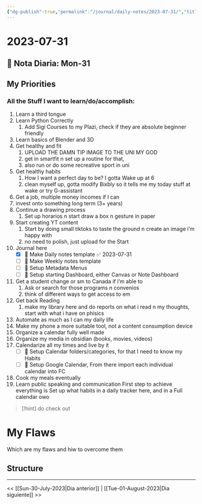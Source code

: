 ```yaml
---
{"dg-publish":true,"permalink":"/journal/daily-notes/2023-07-31/","title":"2023-07-31","tags":["Daily,"],"noteIcon":"","created":"2023-07-31T01:43:44.881-05:00","updated":"2023-08-07T13:41:04.059-05:00"}
---
```



# 2023-07-31

## 📅 Nota Diaria: Mon-31

## My Priorities

### All the Stuff I want to learn/do/accomplish:

1. Learn a third tongue
2. Learn Python Correctly
	1. Add Sigi Courses to my Plazi, check if they are absolute beginner friendly
3. Learn basics of Blender and 3D
4. Get healthy and fit
	1. UPLOAD THE DAMN TIP IMAGE TO THE UNI MY GOD
	2. get in smartfit n set up a routine for that,
	3. also run or do some recreative sport in uni
5. Get healthy habits 
	1. How I want a perfect day to be? I gotta Wake up at 6
	2. clean myself up, gotta modify Bixbly so it tells me my today stuff at wake or try G-assistant
6. Get a job, multiple money incomes if I can 
7. invest onto something long term (3+ years)
8. Continue a drawing process
	1. Set up horarios n start draw a box n gesture in paper
9. Start creating YT content 
	1. Start by doing small tiktoks to taste the ground n create an image i’m happy with
	2. no need to polish, just upload for the Start
10. Journal here
	- [x] 🔼 Make Daily notes template ✅ 2023-07-31
	- [ ] 🔼 Make Weekly notes template 
	- [ ] 🔼 Setup Metadata Menus 
	- [ ] 🔼 Setup starting Dashboard, either Canvas or Note Dashboard 
11. Get a student change or sm to Canada if i’m able to
	1. Ask or search for those programs n convenios
	2. think of different ways to get access to em
12. Get back Reading 
	1. make my library here and do reports on what i read n my thoughts, start with what i have on phisics
13. Automate as much as I can my daily life
14. Make my phone a more suitable tool, not a content consumption device
15. Organize a calendar fully well made
16. Organize my media in obsidian (books, movies, videos)
17. Calendarize all my times and live by it
	- [ ] 🔼 Setup Calendar folders/categories, for that I need to know my Habits 
	- [ ] 🔼 Setup Google Calendar, From there import each individual calendar into FC
18. Cook my meals eventually
19. Learn public speaking and communication
First step to achieve everything is Set up what habits in a daily tracker here, and in a Full calendar owo

> [!hint] do
> check out
>  
<div class="transclusion internal-embed is-loaded"><div class="markdown-embed">





# My Flaws

Which are my flaws and hiw to overcome them

## Structure


</div></div>


- - - 

 << [[Sun-30-July-2023\|Dia anterior]] | [[Tue-01-August-2023\|Dia siguiente]] >>
